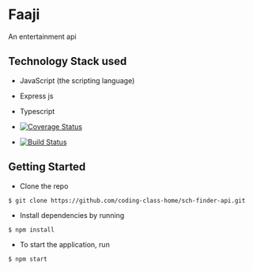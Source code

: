 # Faaji

An entertainment api

## Technology Stack used

- JavaScript (the scripting language)
- Express js
- Typescript

- [![Coverage Status](https://coveralls.io/repos/github/Tijani201/Faaji/badge.svg?branch=main)](https://coveralls.io/github/Tijani201/Faaji?branch=main)

- [![Build Status](https://travis-ci.com/Tijani201/Faaji.svg?token=4LQupjQR2xwByx6zUpW5&branch=main)](https://travis-ci.com/Tijani201/Faaji)
## Getting Started

- Clone the repo

`$ git clone https://github.com/coding-class-home/sch-finder-api.git`

- Install dependencies by running


`$ npm install`

- To start the application, run


`$ npm start`